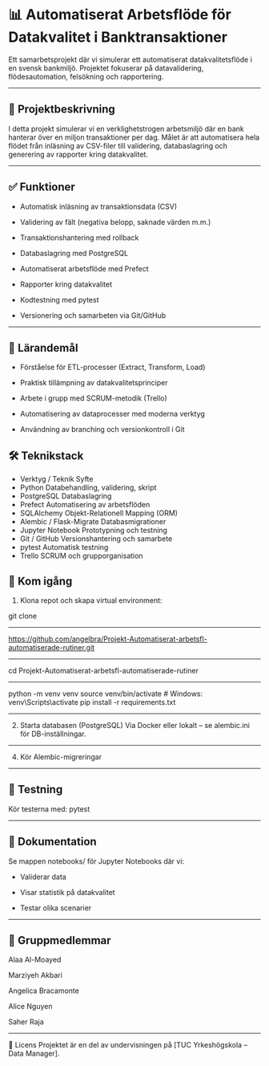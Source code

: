 
# 📊 Automatiserat Arbetsflöde för Datakvalitet i Banktransaktioner
Ett samarbetsprojekt där vi simulerar ett automatiserat datakvalitetsflöde i en svensk bankmiljö. Projektet fokuserar på datavalidering, flödesautomation, felsökning och rapportering.

---

## 📁 Projektbeskrivning
I detta projekt simulerar vi en verklighetstrogen arbetsmiljö där en bank hanterar över en miljon transaktioner per dag. Målet är att automatisera hela flödet från inläsning av CSV-filer till validering, databaslagring och generering av rapporter kring datakvalitet.

---

## ✅ Funktioner

- Automatisk inläsning av transaktionsdata (CSV)

- Validering av fält (negativa belopp, saknade värden m.m.)

- Transaktionshantering med rollback

- Databaslagring med PostgreSQL

- Automatiserat arbetsflöde med Prefect

- Rapporter kring datakvalitet

- Kodtestning med pytest

- Versionering och samarbeten via Git/GitHub

---

## 🧠 Lärandemål

- Förståelse för ETL-processer (Extract, Transform, Load)

- Praktisk tillämpning av datakvalitetsprinciper

- Arbete i grupp med SCRUM-metodik (Trello)

- Automatisering av dataprocesser med moderna verktyg

- Användning av branching och versionkontroll i Git

## 🛠 Teknikstack
 
 * Verktyg / Teknik	Syfte
 * Python	Databehandling, validering, skript
 * PostgreSQL	Databaslagring
 * Prefect	Automatisering av arbetsflöden
 * SQLAlchemy	Objekt-Relationell Mapping (ORM)
 * Alembic / Flask-Migrate	Databasmigrationer
 * Jupyter Notebook	Prototypning och testning
 * Git / GitHub	Versionshantering och samarbete
 * pytest	Automatisk testning
 * Trello	SCRUM och grupporganisation

## 🚀 Kom igång
1. Klona repot och skapa virtual environment:
   
git clone

---
https://github.com/angelbra/Projekt-Automatiserat-arbetsfl-automatiserade-rutiner.git

---

cd Projekt-Automatiserat-arbetsfl-automatiserade-rutiner

---

python -m venv venv
source venv/bin/activate  # Windows: venv\Scripts\activate
pip install -r requirements.txt

---

2. Starta databasen (PostgreSQL)
Via Docker eller lokalt – se alembic.ini för DB-inställningar.

---

4. Kör Alembic-migreringar

---

## 🧪 Testning
Kör testerna med:
pytest

---

## 📘 Dokumentation
Se mappen notebooks/ för Jupyter Notebooks där vi:

- Validerar data

- Visar statistik på datakvalitet

- Testar olika scenarier

---

## 👥 Gruppmedlemmar

Alaa Al-Moayed

Marziyeh Akbari

Angelica Bracamonte

Alice Nguyen

Saher Raja

---

🧾 Licens
Projektet är en del av undervisningen på [TUC Yrkeshögskola – Data Manager].
